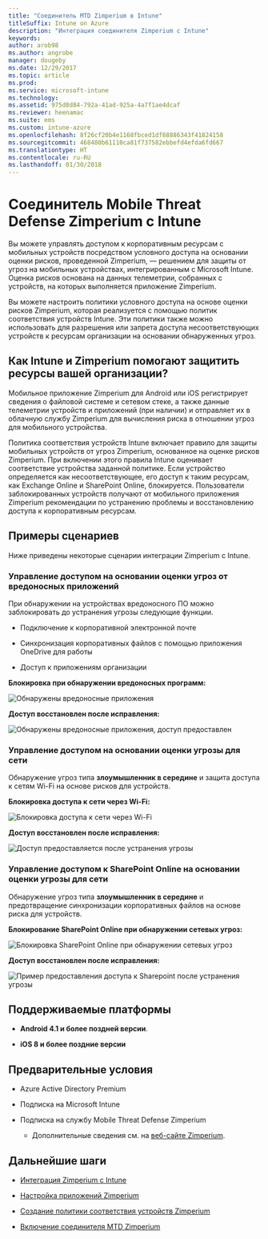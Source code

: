 ```yaml
---
title: "Соединитель MTD Zimperium в Intune"
titleSuffix: Intune on Azure
description: "Интеграция соединителя Zimperium с Intune"
keywords: 
author: arob98
ms.author: angrobe
manager: dougeby
ms.date: 12/29/2017
ms.topic: article
ms.prod: 
ms.service: microsoft-intune
ms.technology: 
ms.assetid: 975d8d84-792a-41ad-925a-4a7f1ae4dcaf
ms.reviewer: heenamac
ms.suite: ems
ms.custom: intune-azure
ms.openlocfilehash: 8f26cf20b4e1168fbced1df88886343f41824158
ms.sourcegitcommit: 468480b61110ca81f737582ebbefd4efda6fd667
ms.translationtype: HT
ms.contentlocale: ru-RU
ms.lasthandoff: 01/30/2018
---
```

# <a name="zimperium-mobile-threat-defense-connector-with-intune"></a>Соединитель Mobile Threat Defense Zimperium с Intune

Вы можете управлять доступом к корпоративным ресурсам с мобильных устройств посредством условного доступа на основании оценки рисков, проведенной Zimperium, — решением для защиты от угроз на мобильных устройствах, интегрированным с Microsoft Intune. Оценка рисков основана на данных телеметрии, собранных с устройств, на которых выполняется приложение Zimperium.

Вы можете настроить политики условного доступа на основе оценки рисков Zimperium, которая реализуется с помощью политик соответствия устройств Intune. Эти политики также можно использовать для разрешения или запрета доступа несоответствующих устройств к ресурсам организации на основании обнаруженных угроз.

## <a name="how-do-intune-and-zimperium-help-protect-your-company-resources"></a>Как Intune и Zimperium помогают защитить ресурсы вашей организации?

Мобильное приложение Zimperium для Android или iOS регистрирует сведения о файловой системе и сетевом стеке, а также данные телеметрии устройств и приложений (при наличии) и отправляет их в облачную службу Zimperium для вычисления риска в отношении угроз для мобильного устройства.

Политика соответствия устройств Intune включает правило для защиты мобильных устройств от угроз Zimperium, основанное на оценке рисков Zimperium. При включении этого правила Intune оценивает соответствие устройства заданной политике. Если устройство определяется как несоответствующее, его доступ к таким ресурсам, как Exchange Online и SharePoint Online, блокируется. Пользователи заблокированных устройств получают от мобильного приложения Zimperium рекомендации по устранению проблемы и восстановлению доступа к корпоративным ресурсам.

## <a name="sample-scenarios"></a>Примеры сценариев

Ниже приведены некоторые сценарии интеграции Zimperium с Intune.

### <a name="control-access-based-on-threats-from-malicious-apps"></a>Управление доступом на основании оценки угроз от вредоносных приложений

При обнаружении на устройствах вредоносного ПО можно заблокировать до устранения угрозы следующие функции.

-   Подключение к корпоративной электронной почте

-   Синхронизация корпоративных файлов с помощью приложения OneDrive для работы

-   Доступ к приложениям организации

**Блокировка при обнаружении вредоносных программ:**

![Обнаружены вредоносные приложения](./media/Maliciousapps_blocked_Zimperium.png)

**Доступ восстановлен после исправления:**

![Обнаружены вредоносные приложения, доступ предоставлен](./media/maliciousapps_unblocked_Zimperium.png)

### <a name="control-access-based-on-threat-to-network"></a>Управление доступом на основании оценки угрозы для сети

Обнаружение угроз типа **злоумышленник в середине** и защита доступа к сетям Wi-Fi на основе рисков для устройств.

**Блокировка доступа к сети через Wi-Fi:**

![Блокировка доступа к сети через Wi-Fi](./media/network_wifi_blocked_Zimperium.png)

**Доступ восстановлен после исправления:**

![Доступ предоставляется после устранения угрозы](./media/network_wifi_unblocked_Zimperium.png)

### <a name="control-access-to-sharepoint-online-based-on-threat-to-network"></a>Управление доступом к SharePoint Online на основании оценки угрозы для сети

Обнаружение угроз типа **злоумышленник в середине** и предотвращение синхронизации корпоративных файлов на основе риска для устройств.

**Блокирование SharePoint Online при обнаружении сетевых угроз:**

![Блокировка SharePoint Online при обнаружении сетевых угроз](./media/network_spo_blocked_Zimperium.png)

**Доступ восстановлен после исправления:**

![Пример предоставления доступа к Sharepoint после устранения угрозы](./media/network_spo_unblocked_Zimperium.png)

## <a name="supported-platforms"></a>Поддерживаемые платформы

-   **Android 4.1 и более поздней версии**.

-   **iOS 8 и более поздние версии**

## <a name="prerequisites"></a>Предварительные условия

-   Azure Active Directory Premium

-   Подписка на Microsoft Intune

-   Подписка на службу Mobile Threat Defense Zimperium

    -   Дополнительные сведения см. на [веб-сайте Zimperium](https://www.zimperium.com/zips-mobile-ips).

## <a name="next-steps"></a>Дальнейшие шаги

- [Интеграция Zimperium с Intune](zimperium-mtd-connector-integration.md)

- [Настройка приложений Zimperium](mtd-apps-ios-app-configuration-policy-add-assign.md)

- [Создание политики соответствия устройств Zimperium](mtd-device-compliance-policy-create.md)

- [Включение соединителя MTD Zimperium](mtd-connector-enable.md)
